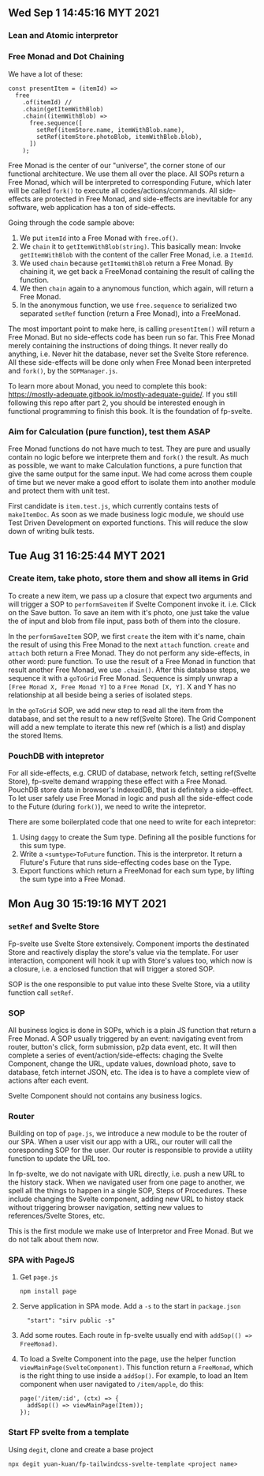 ## Wed Sep 1 14:45:16 MYT 2021

### Lean and Atomic interpretor

### Free Monad and Dot Chaining

We have a lot of these:

```'js'
const presentItem = (itemId) =>
  free
    .of(itemId) //
    .chain(getItemWithBlob)
    .chain((itemWithBlob) =>
      free.sequence([
        setRef(itemStore.name, itemWithBlob.name),
        setRef(itemStore.photoBlob, itemWithBlob.blob),
      ])
    );
```

Free Monad is the center of our "universe", the corner stone of our functional architecture. We use them all over the place. All SOPs return a Free Monad, which will be interpreted to corresponding Future, which later will be called `fork()` to execute all codes/actions/commands. All side-effects are protected in Free Monad, and side-effects are inevitable for any software, web application has a ton of side-effects.

Going through the code sample above:

1. We put `itemId` into a Free Monad with `free.of()`.
2. We `chain` it to `getItemWithBlob(string)`. This basically mean: Invoke `getItemWithBlob` with the content of the caller Free Monad, i.e. a `ItemId`.
3. We used `chain` because `getItemWithBlob` return a Free Monad. By chaining it, we get back a FreeMonad containing the result of calling the function.
4. We then `chain` again to a anynomous function, which again, will return a Free Monad.
5. In the anonymous function, we use `free.sequence` to serialized two separated `setRef` function (return a Free Monad), into a FreeMonad.

The most important point to make here, is calling `presentItem()` will return a Free Monad. But no side-effects code has been run so far. This Free Monad merely containing the instructions of doing things. It never really do anything, i.e. Never hit the database, never set the Svelte Store reference. All these side-effects will be done only when Free Monad been interpreted and `fork()`, by the `SOPManager.js`.

To learn more about Monad, you need to complete this book: https://mostly-adequate.gitbook.io/mostly-adequate-guide/. If you still following this repo after part 2, you should be interested enough in functional programming to finish this book. It is the foundation of fp-svelte.

### Aim for Calculation (pure function), test them ASAP

Free Monad functions do not have much to test. They are pure and usually contain no logic before we interprete them and `fork()` the result. As much as possible, we want to make Calculation functions, a pure function that give the same output for the same input. We had come across them couple of time but we never make a good effort to isolate them into another module and protect them with unit test.

First candidate is `item.test.js`, which currently contains tests of `makeItemDoc`. As soon as we made business logic module, we should use Test Driven Development on exported functions. This will reduce the slow down of writing bulk tests.

## Tue Aug 31 16:25:44 MYT 2021

### Create item, take photo, store them and show all items in Grid

To create a new item, we pass up a closure that expect two arguments and will trigger a SOP to `performSaveitem` if Svelte Component invoke it. i.e. Click on the Save button. To save an item with it's photo, one just take the value the of input and blob from file input, pass both of them into the closure.

In the `performSaveItem` SOP, we first `create` the item with it's name, chain the result of using this Free Monad to the next `attach` function. `create` and `attach` both return a Free Monad. They do not perform any side-effects, in other word: pure function. To use the result of a Free Monad in function that result another Free Monad, we use `.chain()`. After this database steps, we sequence it with a `goToGrid` Free Monad. Sequence is simply unwrap a `[Free Monad X, Free Monad Y]` to a `Free Monad [X, Y]`. X and Y has no relationship at all beside being a series of isolated steps.

In the `goToGrid` SOP, we add new step to read all the item from the database, and set the result to a new ref(Svelte Store). The Grid Component will add a new template to iterate this new ref (which is a list) and display the stored Items.

### PouchDB with intepretor

For all side-effects, e.g. CRUD of database, network fetch, setting ref(Svelte Store), fp-svelte demand wrapping these effect with a Free Monad. PouchDB store data in browser's IndexedDB, that is definitely a side-effect. To let user safely use Free Monad in logic and push all the side-effect code to the Future (during `fork()`), we need to write the intepretor.

There are some boilerplated code that one need to write for each intepretor:

1. Using `daggy` to create the Sum type. Defining all the posible functions for this sum type.
2. Write a `<sumtype>ToFuture` function. This is the interpretor. It return a Fluture's Future that runs side-effecting codes base on the Type.
3. Export functions which return a FreeMonad for each sum type, by lifting the sum type into a Free Monad.

## Mon Aug 30 15:19:16 MYT 2021

### `setRef` and Svelte Store

Fp-svelte use Svelte Store extensively. Component imports the destinated Store and reactively display the store's value via the template. For user interaction, component will hook it up with Store's values too, which now is a closure, i.e. a enclosed function that will trigger a stored SOP.

SOP is the one responsible to put value into these Svelte Store, via a utility function call `setRef`.

### SOP

All business logics is done in SOPs, which is a plain JS function that return a Free Monad. A SOP usually triggered by an event: navigating event from router, button's click, form submission, p2p data event, etc. It will then complete a series of event/action/side-effects: chaging the Svelte Component, change the URL, update values, download photo, save to database, fetch internet JSON, etc. The idea is to have a complete view of actions after each event.

Svelte Component should not contains any business logics.

### Router

Building on top of `page.js`, we introduce a new module to be the router of our SPA. When a user visit our app with a URL, our router will call the coresponding SOP for the user. Our router is responsible to provide a utility function to update the URL too.

In fp-svelte, we do not navigate with URL directly, i.e. push a new URL to the history stack. When we navigated user from one page to another, we spell all the things to happen in a single SOP, Steps of Procedures. These include changing the Svelte component, adding new URL to histoy stack without triggering browser navigation, setting new values to references/Svelte Stores, etc.

This is the first module we make use of Interpretor and Free Monad. But we do not talk about them now.

### SPA with PageJS

1. Get `page.js`

   ```'bash'
   npm install page
   ```

2. Serve application in SPA mode. Add a `-s` to the start in `package.json`

   ```'json'
     "start": "sirv public -s"
   ```

3. Add some routes. Each route in fp-svelte usually end with `addSop(() => FreeMonad)`.
4. To load a Svelte Component into the page, use the helper function `viewMainPage(SvelteComponent)`. This function return a `FreeMonad`, which is the right thing to use inside a `addSop()`. For example, to load an Item component when user navigated to `/item/apple`, do this:

   ```'js'
   page('/item/:id', (ctx) => {
     addSop(() => viewMainPage(Item));
   });
   ```

### Start FP svelte from a template

Using `degit`, clone and create a base project

```
npx degit yuan-kuan/fp-tailwindcss-svelte-template <project name>
```
